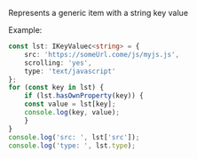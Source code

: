 Represents a generic item with a string key value

Example:

```ts
const lst: IKeyValuec<string> = {
    src: 'https://someUrl.come/js/myjs.js',
    scrolling: 'yes',
    type: 'text/javascript'
};
for (const key in lst) {
    if (lst.hasOwnProperty(key)) {
    const value = lst[key];
    console.log(key, value);
    }
}
console.log('src: ', lst['src']);
console.log('type: ', lst.type);
```